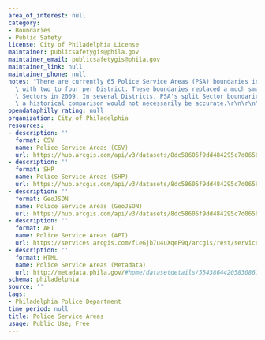 ```yaml
---
area_of_interest: null
category:
- Boundaries
- Public Safety
license: City of Philadelphia License
maintainer: publicsafetygis@phila.gov
maintainer_email: publicsafetygis@phila.gov
maintainer_link: null
maintainer_phone: null
notes: "There are currently 65 Police Service Areas (PSA) boundaries in Philadelphia\
  \ with two to four per District. These boundaries replaced a much smaller boundary,\
  \ Sectors in 2009. In several Districts, PSA's split Sector boundaries and therefore\
  \ a historical comparison would not necessarily be accurate.\r\n\r\n"
opendataphilly_rating: null
organization: City of Philadelphia
resources:
- description: ''
  format: CSV
  name: Police Service Areas (CSV)
  url: https://hub.arcgis.com/api/v3/datasets/8dc58605f9dd484295c7d065694cdc0f_0/downloads/data?format=csv&spatialRefId=3857&where=1%3D1
- description: ''
  format: SHP
  name: Police Service Areas (SHP)
  url: https://hub.arcgis.com/api/v3/datasets/8dc58605f9dd484295c7d065694cdc0f_0/downloads/data?format=shp&spatialRefId=3857&where=1%3D1
- description: ''
  format: GeoJSON
  name: Police Service Areas (GeoJSON)
  url: https://hub.arcgis.com/api/v3/datasets/8dc58605f9dd484295c7d065694cdc0f_0/downloads/data?format=geojson&spatialRefId=4326&where=1%3D1
- description: ''
  format: API
  name: Police Service Areas (API)
  url: https://services.arcgis.com/fLeGjb7u4uXqeF9q/arcgis/rest/services/Boundaries_PSA/FeatureServer/0/query?outFields=*&where=1%3D1
- description: ''
  format: HTML
  name: Police Service Areas (Metadata)
  url: http://metadata.phila.gov/#home/datasetdetails/5543864420583086178c4e75/representationdetails/55438a809b989a05172d0cf4/
schema: philadelphia
source: ''
tags:
- Philadelphia Police Department
time_period: null
title: Police Service Areas
usage: Public Use; Free
---
```


